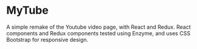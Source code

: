 # MyTube

A simple remake of the Youtube video page, with React and Redux. React components and Redux components tested using Enzyme, and uses CSS Bootstrap for responsive design. 